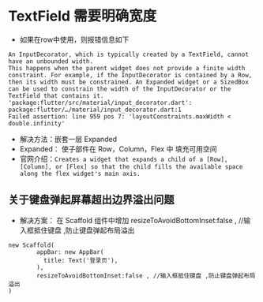 # TextField 需要明确宽度
* 如果在row中使用，则报错信息如下

```
An InputDecorator, which is typically created by a TextField, cannot have an unbounded width.
This happens when the parent widget does not provide a finite width constraint. For example, if the InputDecorator is contained by a Row, then its width must be constrained. An Expanded widget or a SizedBox can be used to constrain the width of the InputDecorator or the TextField that contains it.
'package:flutter/src/material/input_decorator.dart':
package:flutter/…/material/input_decorator.dart:1
Failed assertion: line 959 pos 7: 'layoutConstraints.maxWidth < double.infinity'

```
* 解决方法：嵌套一层 Expanded
* Expanded： 使子部件在 Row，Column，Flex 中 填充可用空间
* 官网介绍：`Creates a widget that expands a child of a [Row], [Column], or [Flex] so that the child fills the available space along the flex widget's main axis.`


## 关于键盘弹起屏幕超出边界溢出问题

* 解决方案： 在 Scaffold 组件中增加  resizeToAvoidBottomInset:false , //输入框抵住键盘 ,防止键盘弹起布局溢出

```
new Scaffold(
        appBar: new AppBar(
          title: Text('登录页'),
        ),
        resizeToAvoidBottomInset:false , //输入框抵住键盘 ,防止键盘弹起布局溢出
)
```

 
